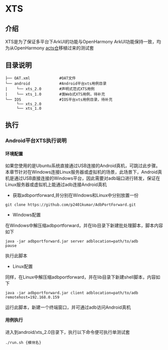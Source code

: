 # XTS

## 介绍
XTS是为了保证多平台下ArkUI的功能与OpenHarmony ArkUI功能保持一致，均为从OpenHarmony [acts仓](https://gitee.com/openharmony/xts_acts/tree/master/arkui)移植过来的测试套

## 目录说明

```
├── OAT.xml             #OAT文件
└── android             #Android平台xts用例目录
|    └── xts_2.0        #声明式范式XTS用例
|    └── xts_1.0        #类Web式XTS用例，待补充
└── IOS                 #IOS平台xts用例目录，待补充
     └── xts_2.0
     └── xts_1.0
```

## 执行

### Android平台XTS执行说明

#### 环境配置

如果您使用的是Ubuntu系统直接通过USB连接的Android真机，可跳过此步骤。本章节针对在Windows连接Linux服务器或虚拟机的场景，此场景下，Android真机是通过USB直接连接的Windows平台，因此需要对adb端口进行转发，保证在Linux服务器或虚拟机上能通过adb连接Android真机

* 获取adbportforward,并分别在Windows和Linux中分别放置一份
```
git clone https://github.com/p2401kumar/AdbPortForward.git
```

* Windows配置

在Windows中解压缩adbportforward，并在lib目录下新建批处理脚本，脚本内容如下
```
java -jar adbportforward.jar server adblocation=path/to/adb
pause
```
执行此脚本

* Linux配置

同样，在Linux中解压缩adbportforward，并在lib目录下新建shell脚本，内容如下
```
java -jar adbportforward.jar client adblocation=path/to/adb remotehost=192.168.0.159

```
运行此脚本，新建一个终端窗口，并可通过adb访问Android真机

#### 用例执行

进入到android/xts_2.0目录下，执行以下命令便可执行单测试套

```
./run.sh {模块名}
```



